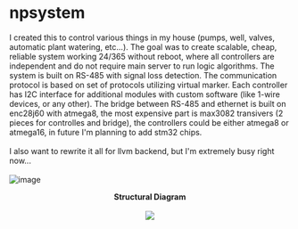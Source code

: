 # npsystem

I created this to control various things in my house (pumps, well, valves, automatic plant watering, etc...). The goal was to create scalable, cheap, reliable system working 24/365 without reboot, where all controllers are independent and do not require main server to run logic algorithms. The system is built on RS-485 with signal loss detection. The communication protocol is based on set of protocols utilizing virtual marker. Each controller has I2C interface for additional modules with custom software (like 1-wire devices, or any other). The bridge between RS-485 and ethernet is built on enc28j60 with atmega8, the most expensive part is max3082 transivers (2 pieces for controlles and bridge), the controllers could be either atmega8 or atmega16, in future I'm planning to add stm32 chips. \
\
I also want to rewrite it all for llvm backend, but I'm extremely busy right now...
\
\
![image](https://user-images.githubusercontent.com/86890989/187889033-cefc38d6-a4a2-458e-8b0a-cc21c07e97b0.png)
<p align="center">
  <b>Structural Diagram</b>
  <br/><br/>
  <img src="https://user-images.githubusercontent.com/86890989/194228189-b999a2b3-aa35-41a7-9b53-975eb641f8f7.png">
</p>
